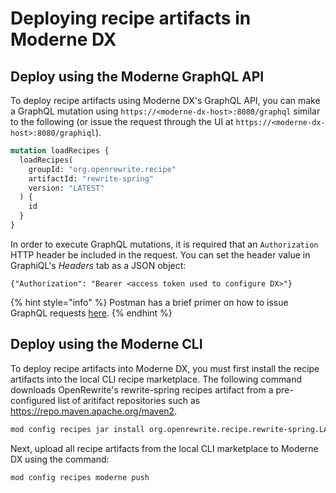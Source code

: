 # Deploying recipe artifacts in Moderne DX

## Deploy using the Moderne GraphQL API

To deploy recipe artifacts using Moderne DX's GraphQL API, you can make a GraphQL mutation using `https://<moderne-dx-host>:8080/graphql` similar to the following (or issue the request through the UI at `https://<moderne-dx-host>:8080/graphiql`).

```graphql
mutation loadRecipes {
  loadRecipes(
    groupId: "org.openrewrite.recipe"
    artifactId: "rewrite-spring"
    version: "LATEST"
  ) {
    id
  }
}
```

In order to execute GraphQL mutations, it is required that an `Authorization` HTTP header be included in the request. You can set the header value in GraphiQL's _Headers_ tab as a JSON object:

```shell
{"Authorization": "Bearer <access token used to configure DX>"}
```

{% hint style="info" %}
Postman has a brief primer on how to issue GraphQL requests [here](https://learning.postman.com/docs/sending-requests/graphql/graphql-http/).
{% endhint %}

## Deploy using the Moderne CLI

To deploy recipe artifacts into Moderne DX, you must first install the recipe artifacts into the local CLI recipe marketplace. The following command downloads OpenRewrite's rewrite-spring recipes artifact from a pre-configured list of aritifact repositories such as https://repo.maven.apache.org/maven2.

```bash
mod config recipes jar install org.openrewrite.recipe.rewrite-spring.LATEST
```

Next, upload all recipe artifacts from the local CLI marketplace to Moderne DX using the command:

```bash
mod config recipes moderne push
```
